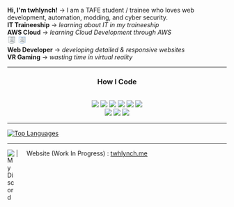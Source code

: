 **Hi, I'm twhlynch!** &rarr; I am a TAFE student / trainee who loves web development, automation, modding, and cyber security.
<br/>
**IT Traineeship** &rarr; _learning about IT in my traineeship_
<br/>
**AWS Cloud** &rarr; _learning Cloud Development through AWS_
<br/>
<img style="width: 20px" src="https://github.com/twhlynch/twhlynch.github.io/blob/main/img/aws-academy-graduate-aws-academy-cloud-foundations.png">
<img style="width: 20px" src="https://github.com/twhlynch/twhlynch.github.io/blob/main/img/aws-academy-graduate-aws-academy-cloud-developing.png">
<br/>
**Web Developer** &rarr; _developing detailed & responsive websites_
<br/>
**VR Gaming** &rarr; _wasting time in virtual reality_

----

<p>
<div align="center">
  <h3>How I Code</h3>
  <br />
  <img src="https://img.shields.io/badge/-JavaScript-fcde7f?style=for-the-badge&logo=javascript&logoColor=fcde7f&labelColor=282828">
  <img src="https://img.shields.io/badge/-HTML-f78166?style=for-the-badge&logo=html5&logoColor=f78166&labelColor=282828">
  <img src="https://img.shields.io/badge/-CSS-1bb6ec?style=for-the-badge&logo=css3&logoColor=1bb6ec&labelColor=282828">
  <img src="https://img.shields.io/badge/-Python-58A6FF?style=for-the-badge&logo=python&logoColor=58A6FF&labelColor=282828">
  <img src="https://img.shields.io/badge/-PHP-7d668d?style=for-the-badge&logo=php&logoColor=7d668d&labelColor=282828">
  <img src="https://img.shields.io/badge/-C++-BEC6CE?style=for-the-badge&logo=cplusplus&logoColor=BEC6CE&labelColor=282828">
  <br/>
  <img src="https://img.shields.io/static/v1?logo=visualstudiocode&label=&message=VScode&color=36465D&logoColor=AAA&style=flat-square">
  <img src="https://img.shields.io/static/v1?logo=github&label=&message=GitHub&color=36465D&logoColor=AAA&style=flat-square">
  <img src="https://img.shields.io/static/v1?logo=windows&label=&message=Windows&color=36465D&logoColor=AAA&style=flat-square">
</div>
</p>

----
  
[![Top Languages](https://github-readme-stats.vercel.app/api/top-langs/?username=twhlynch&theme=dark&show_icons=true&layout=compact)](https://github.com/twhlynch)
<br>

----

[<img align="left" alt="My Discord" width="20px" src="https://twhlynch.me/images/socials/discord.svg" />](https://discordapp.com/users/649165311257608192)


| &nbsp;&nbsp;&nbsp; Website (Work In Progress) : [twhlynch.me](https://twhlynch.me)
